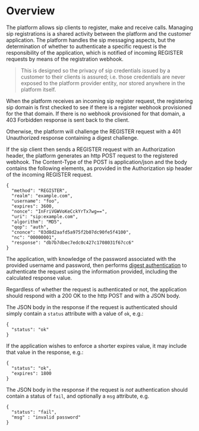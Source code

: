 # Overview
The platform allows sip clients to register, make and receive calls.  Managing sip registrations is a shared  activity between the platform and the customer application.  The platform handles the sip messaging aspects, but the determination of whether to authenticate a specific request is the responsibility of the application, which is notified of incoming REGISTER requests by means of the registration webhook.

> This is designed so the privacy of sip credentials issued by a customer to their clients is assured; i.e. those credentials are never exposed to the platform provider entity, nor stored anywhere in the platform itself.

When the platform receives an incoming sip register request, the registering sip domain is first checked to see if there is a register webhook provisioned for the that domain.  If there is no webhook provisioned for that domain, a 403 Forbidden response is sent back to the client.

Otherwise, the platform will challenge the REGISTER request with a 401 Unauthorized response containing a digest challenge.

If the sip client then sends a REGISTER request with an Authorization header, the platform generates an http POST request to the registered webhook.  The Content-Type of the POST is application/json and the body contains the following elements, as provided in  the Authorization sip header of the incoming REGISTER request.
```
{
  "method": "REGISTER",
  "realm": "example.com",
  "username": "foo",
  "expires": 3600,
  "nonce": "InFriVGWVoKeCckYrTx7wg==",
  "uri": "sip:example.com",
  "algorithm": "MD5",
  "qop": "auth",
  "cnonce": "03d8d2aafd5a975f2b07dc90fe5f4100",
  "nc": "00000001",
  "response": "db7b7dbec7edc0c427c1708031f67cc6"
}
```
The application, with knowledge of the password associated with the provided username and password, then performs [digest authentication](https://tools.ietf.org/html/rfc2617) to authenticate the request using the information provided, including the calculated response value.

Regardless of whether the request is authenticated or not, the application should respond with a 200 OK to the http POST and with a JSON body.

The JSON body in the response if the request is authenticated should simply contain a `status` attribute with a value of `ok`, e.g.:
```
{
  "status": "ok"
}
```

If the application wishes to enforce a shorter expires value, it may include that value in the response, e.g.:
```
{
  "status": "ok",
  "expires": 1800
}
```

The JSON body in the response if the request is _not_ authentication should contain a status of `fail`, and optionally a `msg` attribute, e.g.
```
{
  "status": "fail",
  "msg" : "invalid password"
}
```
